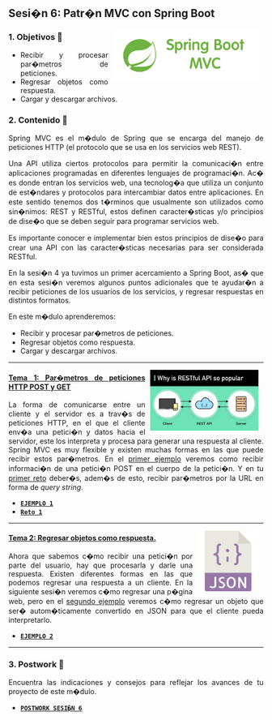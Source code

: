 ## Sesi�n 6: Patr�n MVC con Spring Boot

<img src="./img/01.png" align="right" height="100" hspace="10">
<div style="text-align: justify;">

### 1. Objetivos :dart:

- Recibir y procesar par�metros de peticiones.
- Regresar objetos como respuesta.
- Cargar y descargar archivos.


### 2. Contenido :blue_book:

Spring MVC es el m�dulo de Spring que se encarga del manejo de peticiones HTTP (el protocolo que se usa en los servicios web REST).

Una API utiliza ciertos protocolos para permitir la comunicaci�n entre aplicaciones programadas en diferentes lenguajes de programaci�n. Ac� es donde entran los servicios web, una tecnolog�a que utiliza un conjunto de est�ndares y protocolos para intercambiar datos entre aplicaciones. En este sentido tenemos dos t�rminos que usualmente son utilizados como sin�nimos: REST y RESTful, estos definen caracter�sticas y/o principios de dise�o que se deben seguir para programar servicios web.

Es importante conocer e implementar bien estos principios de dise�o para crear una API con las caracter�sticas necesarias para ser considerada RESTful.

En la sesi�n 4 ya tuvimos un primer acercamiento a Spring Boot, as� que en esta sesi�n veremos algunos puntos adicionales que te ayudar�n a recibir peticiones de los usuarios de los servicios, y regresar respuestas en distintos formatos.

En este m�dulo aprenderemos:

- Recibir y procesar par�metros de peticiones.
- Regresar objetos como respuesta.
- Cargar y descargar archivos.

---

<img src="./img/02.jpg" align="right" height="120" hspace="10">

#### <ins>Tema 1: Par�metros de peticiones HTTP POST y GET</ins>

La forma de comunicarse entre un cliente y el servidor es a trav�s de peticiones HTTP, en el que el cliente env�a una petici�n y datos hacia el servidor, este los interpreta y procesa para generar una respuesta al cliente. Spring MVC es muy flexible y existen muchas formas en las que puede recibir estos par�metros. En el [primer ejemplo](./Ejemplo-01) veremos como recibir informaci�n de una petici�n POST en el cuerpo de la petici�n. Y en tu [primer reto](./Reto-01) deber�s, adem�s de esto, recibir par�metros por la URL en forma de *query string*.


- [**`EJEMPLO 1`**](./Ejemplo-01)
- [**`Reto 1`**](./Reto-01)

---

<img src="./img/03.png" align="right" height="120" hspace="10">

#### <ins>Tema 2: Regresar objetos como respuesta.</ins>

Ahora que sabemos c�mo recibir una petici�n por parte del usuario, hay que procesarla y darle una respuesta. Existen diferentes formas en las que podemos regresar una respuesta a un cliente. En la siguiente sesi�n veremos c�mo regresar una p�gina web, pero en el [segundo ejemplo](./Ejemplo-02) veremos c�mo regresar un objeto que ser� autom�ticamente convertido en JSON para que el cliente pueda interpretarlo.

- [**`EJEMPLO 2`**](./Ejemplo-02)

---

### 3. Postwork :memo:

Encuentra las indicaciones y consejos para reflejar los avances de tu proyecto de este m�dulo.

- [**`POSTWORK SESI�N 6`**](./Postwork/)

<br/>

</div>
